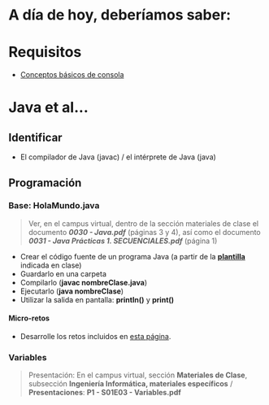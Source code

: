 # A día de hoy, deberíamos saber:

# Requisitos

- [Conceptos básicos de consola](../docs/conceptosDeConsola.md)

# Java et al...

## Identificar

- El compilador de Java (javac) / el intérprete de Java (java)

## Programación

### Base: HolaMundo.java

> Ver, en el campus virtual, dentro de la sección materiales de clase el documento ***0030 - Java.pdf*** (páginas 3 y 4), así como el documento ***0031 - Java Prácticas 1. SECUENCIALES.pdf*** (página 1)

- Crear el código fuente de un programa Java (a partir de la [**plantilla**](plantilla.md) indicada en clase)
- Guardarlo en una carpeta
- Compilarlo (**javac nombreClase.java**)
- Ejecutarlo (**java nombreClase**)
- Utilizar la salida en pantalla: **println()** y **print()**

#### Micro-retos

* Desarrolle los retos incluidos en [esta página](../retos/001-MicroRetosASCIIart.md).

### Variables

> Presentación: En el campus virtual, sección **Materiales de Clase**, subsección **Ingeniería Informática,  materiales específicos** / **Presentaciones**: **P1 - S01E03 - Variables.pdf**

